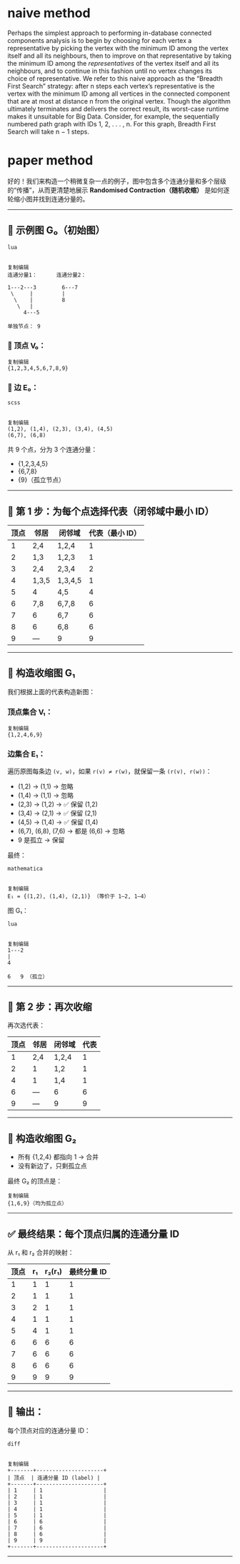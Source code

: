 # naive method

Perhaps the simplest approach to performing in-database connected components analysis is to begin by choosing for each vertex a representative by picking the vertex with the minimum ID among the vertex itself and all its neighbours, then to improve on that representative by taking the minimum ID among the *representatives* of the vertex itself and all its neighbours, and to continue in this fashion until no vertex changes its choice of representative. We refer to this naive approach as the “Breadth First Search” strategy: after n steps each vertex’s representative is the vertex with the minimum ID among all vertices in the connected component that are at most at distance n from the original vertex. Though the algorithm ultimately terminates and delivers the correct result, its worst-case runtime makes it unsuitable for Big Data. Consider, for example, the sequentially numbered path graph with IDs 1, 2, . . . , n. For this graph, Breadth First Search will take n − 1 steps.

# paper method

好的！我们来构造一个稍微复杂一点的例子，图中包含多个连通分量和多个层级的“传播”，从而更清楚地展示 **Randomised Contraction（随机收缩）** 是如何逐轮缩小图并找到连通分量的。

------

## 🧠 示例图 G₀（初始图）

```
lua


复制编辑
连通分量1：      连通分量2：

1---2---3        6---7
 \     |         |
  \    |         8
   \   |
     4---5

单独节点： 9
```

### 🔢 顶点 V₀：

```
复制编辑
{1,2,3,4,5,6,7,8,9}
```

### 🔗 边 E₀：

```
scss


复制编辑
(1,2), (1,4), (2,3), (3,4), (4,5)
(6,7), (6,8)
```

共 9 个点，分为 3 个连通分量：

- {1,2,3,4,5}
- {6,7,8}
- {9}（孤立节点）

------

## 🔁 第 1 步：为每个点选择代表（闭邻域中最小 ID）

| 顶点 | 邻居  | 闭邻域  | 代表（最小 ID） |
| ---- | ----- | ------- | --------------- |
| 1    | 2,4   | 1,2,4   | 1               |
| 2    | 1,3   | 1,2,3   | 1               |
| 3    | 2,4   | 2,3,4   | 2               |
| 4    | 1,3,5 | 1,3,4,5 | 1               |
| 5    | 4     | 4,5     | 4               |
| 6    | 7,8   | 6,7,8   | 6               |
| 7    | 6     | 6,7     | 6               |
| 8    | 6     | 6,8     | 6               |
| 9    | —     | 9       | 9               |



------

## 🔁 构造收缩图 G₁

我们根据上面的代表构造新图：

### 顶点集合 V₁：

```
复制编辑
{1,2,4,6,9}
```

### 边集合 E₁：

遍历原图每条边 `(v, w)`，如果 `r(v) ≠ r(w)`，就保留一条 `(r(v), r(w))`：

- (1,2) → (1,1) → 忽略
- (1,4) → (1,1) → 忽略
- (2,3) → (1,2) → ✅ 保留 (1,2)
- (3,4) → (2,1) → ✅ 保留 (2,1)
- (4,5) → (1,4) → ✅ 保留 (1,4)
- (6,7), (6,8), (7,6) → 都是 (6,6) → 忽略
- 9 是孤立 → 保留

最终：

```
mathematica


复制编辑
E₁ = {(1,2), (1,4), (2,1)} （等价于 1–2, 1–4）
```

图 G₁：

```
lua


复制编辑
1---2
|
4

6   9 （孤立）
```

------

## 🔁 第 2 步：再次收缩

再次选代表：

| 顶点 | 邻居 | 闭邻域 | 代表 |
| ---- | ---- | ------ | ---- |
| 1    | 2,4  | 1,2,4  | 1    |
| 2    | 1    | 1,2    | 1    |
| 4    | 1    | 1,4    | 1    |
| 6    | —    | 6      | 6    |
| 9    | —    | 9      | 9    |



------

## 🔁 构造收缩图 G₂

- 所有 {1,2,4} 都指向 1 → 合并
- 没有新边了，只剩孤立点

最终 G₂ 的顶点是：

```
复制编辑
{1,6,9}（均为孤立点）
```

------

## ✅ 最终结果：每个顶点归属的连通分量 ID

从 r₁ 和 r₂ 合并的映射：

| 顶点 | r₁   | r₂(r₁) | 最终分量 ID |
| ---- | ---- | ------ | ----------- |
| 1    | 1    | 1      | 1           |
| 2    | 1    | 1      | 1           |
| 3    | 2    | 1      | 1           |
| 4    | 1    | 1      | 1           |
| 5    | 4    | 1      | 1           |
| 6    | 6    | 6      | 6           |
| 7    | 6    | 6      | 6           |
| 8    | 6    | 6      | 6           |
| 9    | 9    | 9      | 9           |



------

## 🎯 输出：

每个顶点对应的连通分量 ID：

```
diff


复制编辑
+-------+---------------------+
| 顶点  | 连通分量 ID (label) |
+-------+---------------------+
| 1     | 1                   |
| 2     | 1                   |
| 3     | 1                   |
| 4     | 1                   |
| 5     | 1                   |
| 6     | 6                   |
| 7     | 6                   |
| 8     | 6                   |
| 9     | 9                   |
+-------+---------------------+
```

------

